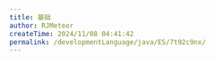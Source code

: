 ```yaml
---
title: 基础
author: RJMeteor
createTime: 2024/11/08 04:41:42
permalink: /developmentLanguage/java/ES/7t92c9nx/
---
```

